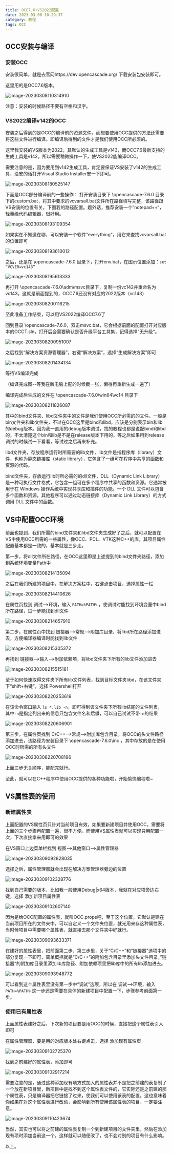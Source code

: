 ```yaml
---
title: OCC7.6+VS2022配置
date: 2023-03-08 10:29:37
category: 教程
tags: OCC 
---
```




## OCC安装与编译

### 安装OCC

安装很简单，就是去官网https://dev.opencascade.org/ 下载安装包安装即可。

这里用的是OCC7.6版本。

![image-20230308110314910](OCC7.6-VS2022-config/image-20230308110314910.png)

注意：安装的时候路径不要有空格和汉字。

### VS2022编译v142的OCC

安装之后得到的是OCC的编译前的资源文件，而想要使用OCC提供的方法还需要将这些文件进行编译。即编译后得到的文件才是我们使用OCC所必须的。

这里我安装的VS版本为2022，其默认的生成工具是v143，而OCC7.6最新支持的生成工具是v142，所以需要稍微操作一下，使VS2022能编译OCC。

需要注意的是，因为要用到v142生成工具，肯定要保证VS安装了v142的生成工具，没安的话打开Visual Studio Installer安一下即可。

![image-20230308180525147](OCC7.6-VS2022-config/image-20230308180525147.png)

下面是OCC部分编译前的一些操作：
打开安装目录下 \opencascade-7.6.0 目录下的custom.bat，将其中要求的vcvarsall.bat文件所在路径填写完整，该路径跟VS安装的位置有关，下图我的路径配置。题外话，推荐安装一个”notepad++“，轻量级代码编辑器，很好用。

![image-20230308193109354](OCC7.6-VS2022-config/image-20230308193109354.png)

如果实在不知道在哪，可以安装一个软件”everything“，用它来查找vcvarsall.bat的位置即可

![image-20230308193610012](OCC7.6-VS2022-config/image-20230308193610012.png)

之后，还是在 \opencascade-7.6.0 目录下，打开env.bat，在图示位置添加：`set “VCVER=vc143”`

![image-20230308195613333](OCC7.6-VS2022-config/image-20230308195613333.png)

再打开 \opencascade-7.6.0\adm\msvc目录下，复制一份vc142并重命名为vc143，这就是前面提到的，OCC7.6还没有对应的2022版本（vc143）

![image-20230308200116215](OCC7.6-VS2022-config/image-20230308200116215.png)

至此准备工作结束，可以用VS2022编译OCC7.6了

回到目录 \opencascade-7.6.0，双击msvc.bat，它会根据前面的配置打开对应版本的OCCT.sln，打开后会需要确认是否升级平台工具集，记得选择”无升级“。

![image-20230308200951007](OCC7.6-VS2022-config/image-20230308200951007.png)

之后找到“解决方案资源管理器”，右键“解决方案”，选择“生成解决方案”即可

![image-20230308201434134](OCC7.6-VS2022-config/image-20230308201434134.png)

等待VS编译完成

（编译完成图--等我在新电脑上配的时候截一张，懒得再重新生成一遍了）

编译完成后生成的文件在 \opencascade-7.6.0\win64\vc14 目录下

![image-20230308211826087](OCC7.6-VS2022-config/image-20230308211826087.png)

其中的bind文件夹、libd文件夹中的文件是我们使用OCC所必需的的文件。一般是bin文件夹和lib文件夹，不过在OCC这里是bind和libd，应该是分别表示bin和lib的debug版本。因为我一直用的debug版本调试，找的教程也都是说配bind和libd的，不太清楚这个bin和lib是不是在release版本下用的，等之后如果用到release调试的时候试一下看看，等试过之后再来补充。

libd文件夹，存放程序运行时所需要的lib文件，lib文件是指程序库（library）文件，也称为静态链接库（static library），它包含了一组可在程序中共享的函数和资源的代码。

bind文件夹，存放运行lib时所必需的的dll文件，DLL（Dynamic Link Library）是一种可执行文件格式，它包含一组可在多个程序中共享的函数和资源。它通常被用于在 Windows 操作系统中实现共享库和插件的功能。一个 DLL 文件可以包含多个函数和资源，其他程序可以通过动态链接库（Dynamic Link Library）的方式调用 DLL 文件中的函数。

## VS中配置OCC环境

前面也提到，我们所需的bind文件夹和libd文件夹生成好了之后，就可以配置在VS中使用OCC所需的一些属性，像OCC、PCL、VTK这种C++的库，其项目属性配置基本都是一致的，基本就是三步走。

第一步，将dll文件所在路径，在OCC这里即是上述提到的bind文件夹路径，添加到系统环境变量Path中

![image-20230308214135094](OCC7.6-VS2022-config/image-20230308214135094.png)

之后在我们所建的项目中，在解决方案栏中，右键点击项目，选择属性一栏

![image-20230308214410626](OCC7.6-VS2022-config/image-20230308214410626.png)

在属性页找到 调试—>环境，输入 `PATH=%PATH%` ，使调试时能找到环境变量中bind所在路径，进一步能找到dll文件

![image-20230308214657910](OCC7.6-VS2022-config/image-20230308214657910.png)

第二步，在属性页中找到 链接器—>常规—>附加库目录，将libd所在路径添加进去，方便编译器编译时能找到lib文件

![image-20230308215305372](OCC7.6-VS2022-config/image-20230308215305372.png)

再找到 链接器—>输入—>附加依赖项，将libd文件夹下所有的lib文件添加进去

![image-20230308215515181](OCC7.6-VS2022-config/image-20230308215515181.png)

至于如何快速取得文件夹下所有lib文件列表，找到目标文件夹libd，在该文件夹下“shift+右键”，选择 Powershell打开

![image-20230308220253619](OCC7.6-VS2022-config/image-20230308220253619.png)

在该命令窗口输入 `ls *.lib -n`，即可得到该文件夹下所有lib结尾的文件列表，其中`-n`是指定列出来的信息只包含文件名和后缀，可以自己试试不带`-n`的结果

![image-20230308220606901](OCC7.6-VS2022-config/image-20230308220606901.png)

第三步，在属性页找到 C/C++—>常规—>附加库包含目录，将OCC的头文件路径添加进去，该路径为安装目录下 \opencascade-7.6.0\inc ，其中存放的是在使用OCC时所需的所有头文件

![image-20230308220708196](OCC7.6-VS2022-config/image-20230308220708196.png)

上面三步无关顺序，能配完就行。

至此，就可以在C++程序中使用OCC提供的各种功能啦，开始愉快编程啦~

## VS属性表的使用

### 新建属性表

上面配置的VS属性页只针对当前项目有效，如果要新建项目并使用OCC，需要将上面的三个步骤再配置一遍，很不方便。而使用VS属性表就可以实现只用配置一次，下次直接拿来用即可的效果

在VS窗口上边菜单栏找到 视图—>其他窗口—>属性管理器

![image-20230309092828035](OCC7.6-VS2022-config/image-20230309092828035.png)

选择之后，属性管理器就会出现在解决方案管理器旁边的位置

![image-20230309102328776](OCC7.6-VS2022-config/image-20230309102328776.png)

找到自己需要的版本，比如我一般使用Debug|x64版本，我就在对应项旁边右键，选择 添加新项目属性表

![image-20230309102607140](OCC7.6-VS2022-config/image-20230309102607140.png)

因为是给OCC配置的属性表，就叫OCC.props吧，至于这个位置，它默认是建在当前项目所在的文件夹中，可以自定义一个文件夹位置，就光用来存这种属性表，当时候项目中需要哪个属性表，就直接去那个文件夹中好就行。

![image-20230309093633371](OCC7.6-VS2022-config/image-20230309093633371.png)

在建好的属性表里，把前面第二步、第三步里，关于“C/C++”和“链接器”选项中的部分复现一下即可，简单概括就是“C/C++”的附加包含目录里添加头文件目录，”链接器“的附加库目录里添加lib库路径、附加依赖项里把lib库中的所有lib添加进去。

![image-20230309093948772](OCC7.6-VS2022-config/image-20230309093948772.png)

可以看到这个属性表里没有第一步中“调试”选项，所以在 调试—>环境，输入 `PATH=%PATH%` 这一步还是需要在具体的新建项目中配置一下，步骤参考前面第一步。

### 使用已有属性表

上面属性表建好之后，下次新的项目要是用OCC的时候，直接把这个属性表引入即可

在属性管理器，要是用的对应版本处右键点击，选择 添加现有属性页

![image-20230309102725370](OCC7.6-VS2022-config/image-20230309102725370.png)

找到之前建好的属性表，添加即可

![image-20230309102917214](OCC7.6-VS2022-config/image-20230309102917214.png)

需要注意的是，通过这种添加现有项方式加入的属性表并不是把之前建的表复制了一个放在新项目里，新项目中是找不到这个属性表文件的，它实际还是之前建的那个属性表，只是编译器把它链接了过来，使我们可以使用该表的配置。这也意味着你如果在对这个属性表进行改动，会影响到所有使用该属性表的项目，一定要注意。

![image-20230309110423674](OCC7.6-VS2022-config/image-20230309110423674.png)

当然，其实也可以将之前建的属性表复制一个到新建项目的文件夹里，然后在添加现有项时添加当前这一个，这样就可以随便改了，也不会对别的项目有什么影响。

以上。

